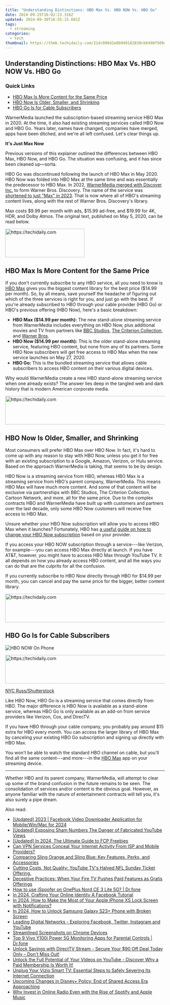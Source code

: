 ```yaml
---
title: "Understanding Distinctions: HBO Max Vs. HBO NOW Vs. HBO Go"
date: 2024-09-25T16:02:23.316Z
updated: 2024-09-30T16:55:15.601Z
tags:
  - streaming
categories:
  - tech
thumbnail: https://thmb.techidaily.com/21dc09642e8b9d9182830cb6498f509afd60ef4fb9e6e678414f0bc441ff1b6a.jpg
---
```


## Understanding Distinctions: HBO Max Vs. HBO NOW Vs. HBO Go

### Quick Links

* [HBO Max Is More Content for the Same Price](https://screen-video-capture.techidaily.com/new-2024-approved-dive-into-iphones-audio-memos-made-simple/)
* [HBO Now Is Older, Smaller, and Shrinking](https://fake-location.techidaily.com/how-to-stop-google-chrome-from-tracking-your-location-on-itel-a60s-drfone-by-drfone-virtual-android/)
* [HBO Go Is for Cable Subscribers](https://article-tips.techidaily.com/creative-vanguard-collection-free-3d-text-psds-classics-for-2024/)

 WarnerMedia launched the subscription-based streaming service HBO Max in 2020\. At the time, it also had existing streaming services called HBO Now and HBO Go. Years later, names have changed, companies have merged, apps have been ditched, and we're all left confused. Let's clear things up.

**It's Just Max Now** 

 Previous versions of this explainer outlined the differences between HBO Max, HBO Now, and HBO Go. The situation was confusing, and it has since been cleaned up—sorta.

 HBO Go was discontinued following the launch of HBO Max in May 2020\. HBO Now was folded into HBO Max at the same time and was essentially the predecessor to HBO Max. In 2022, [WarnerMedia merged with Discover Inc.](https://review-topics.techidaily.com/in-2024-fixing-foneazy-mockgo-not-working-on-vivo-s18e-drfone-by-drfone-virtual-android/) to form Warner Bros. Discovery. The name of the service was [shortened to just "Max" in 2023](https://smart-video-creator.techidaily.com/splice-video-editor-mac-version-download-and-install-today/). That is now where all of HBO's streaming content lives, along with the rest of Warner Bros. Discovery's library.

 Max costs $9.99 per month with ads, $15.99 ad-free, and $19.99 for 4K, HDR, and Dolby Atmos. The original text, published on May 5, 2020, can be read below.

<!-- affiliate ads begin -->
<a href="https://25home.pxf.io/c/5597632/2148633/16836" target="_top" id="2148633">
  <img src="//a.impactradius-go.com/display-ad/16836-2148633" border="0" alt="https://techidaily.com" width="250" height="90"/>
</a>
<img height="0" width="0" src="https://25home.pxf.io/i/5597632/2148633/16836" style="position:absolute;visibility:hidden;" border="0" />
<!-- affiliate ads end -->

##  HBO Max Is More Content for the Same Price

 If you don't currently subscribe to any HBO service, all you need to know is [HBO Max](https://track.flexlinkspro.com/g.ashx?foid=156085.101105873.1011126497&trid=1088663.218054&foc=16&fot=9999&fos=5&fobs=maxvsgovsnow) gives you the biggest content library for the best price ($14.99 per month). So, by all means, save yourself the headache of figuring out which of the three services is right for you, and just go with the best. If you're already subscribed to HBO through your cable provider (HBO Go) or HBO's previous offering (HBO Now), here's a basic breakdown:

* **HBO Max** **($14.99 per month):** The new stand-alone streaming service from WarnerMedia includes everything on HBO Now, plus additional movies and TV from partners like [BBC Studios](https://www.bbcstudios.com/), [The Criterion Collection](https://www.criterion.com/), and [Warner Bros](https://www.warnerbros.com/).
* **HBO Now ($14.99 per month):** This is the older stand-alone streaming service, featuring HBO content, but none from any of its partners. Some HBO Now subscribers will get free access to HBO Max when the new service launches on May 27, 2020.
* **HBO Go:** This is the bundled streaming service that allows cable subscribers to access HBO content on their various digital devices.

 Why would WarnerMedia create a new HBO stand-alone streaming service when one already exists? The answer lies deep in the tangled web and dark history that is modern American corporate media.

<!-- affiliate ads begin -->
<a href="https://review-au.sjv.io/c/5597632/2135315/14409" target="_top" id="2135315">
  <img src="//a.impactradius-go.com/display-ad/14409-2135315" border="0" alt="https://techidaily.com" width="728" height="90"/>
</a>
<img height="0" width="0" src="https://review-au.sjv.io/i/5597632/2135315/14409" style="position:absolute;visibility:hidden;" border="0" />
<!-- affiliate ads end -->

##  HBO Now Is Older, Smaller, and Shrinking

 Most consumers will prefer HBO Max over HBO Now. In fact, it's hard to come up with any reason to stay with HBO Now, unless you get it for free with an existing subscription to a Google, Amazon, Verizon, or Hulu service. Based on the approach WarnerMedia is taking, that seems to be by design.

 HBO Now is a streaming service from HBO, whereas HBO Max is a streaming service from HBO's parent company, WarnerMedia. This means HBO Max will have much more content. And some of that content will be exclusive via partnerships with BBC Studios, The Criterion Collection, Cartoon Network, and more, all for the same price. Due to the complex contracts HBO and WarnerMedia have built up with customers and partners over the last decade, only some HBO Now customers will receive free access to HBO Max.

 Unsure whether your HBO Now subscription will allow you to access HBO Max when it launches? Fortunately, HBO has [a useful guide on how to change your HBO Now subscription](https://help.hbonow.com/Answer/Detail/135#subscription-provider) based on your provider.

 If you access your HBO NOW subscription through a service---like Verizon, for example---you can access HBO Max directly at launch. If you have AT&T, however, you might have to access HBO Max through YouTube TV. It all depends on how you already access HBO content, and all the ways you can do that are the culprits for all the confusion.

 If you currently subscribe to HBO Now directly through HBO for $14.99 per month, you can cancel and pay the same price for the bigger, better content library.

<!-- affiliate ads begin -->
<a href="https://appsumo.8odi.net/c/5597632/2037346/7443" target="_top" id="2037346">
  <img src="//a.impactradius-go.com/display-ad/7443-2037346" border="0" alt="https://techidaily.com" width="728" height="90"/>
</a>
<img height="0" width="0" src="https://appsumo.8odi.net/i/5597632/2037346/7443" style="position:absolute;visibility:hidden;" border="0" />
<!-- affiliate ads end -->

##  HBO Go Is for Cable Subscribers

![HBO NOW On Phone](https://static1.howtogeekimages.com/wordpress/wp-content/uploads/2020/04/image-1.jpg) 

<!-- affiliate ads begin -->
<a href="https://aligracehair.sjv.io/c/5597632/2006946/19272" target="_top" id="2006946">
  <img src="//a.impactradius-go.com/display-ad/19272-2006946" border="0" alt="https://techidaily.com" width="728" height="90"/>
</a>
<img height="0" width="0" src="https://aligracehair.sjv.io/i/5597632/2006946/19272" style="position:absolute;visibility:hidden;" border="0" />
<!-- affiliate ads end -->

[NYC Russ/Shutterstock](https://www.shutterstock.com/image-photo/smartphone-showing-hbo-now-application-logo-1447175852)

 Like HBO Now, HBO Go is a streaming service that comes directly from HBO. The major difference is HBO Now is available as a stand-alone service, whereas HBO Go is only available as an add-on from service providers like Verizon, Cox, and DirecTV.

 If you have HBO through your cable company, you probably pay around $15 extra for HBO every month. You can access the larger library of HBO Max by canceling your existing HBO Go subscription and signing up directly with HBO Max.

 You won't be able to watch the standard HBO channel on cable, but you'll find all the same content---and more---in the [HBO Max](https://track.flexlinkspro.com/g.ashx?foid=156085.101105873.1011126497&trid=1088663.218054&foc=16&fot=9999&fos=5&fobs=maxvsgovsnow) app on your streaming device.

---

 Whether HBO and its parent company, WarnerMedia, will attempt to clear up some of the brand confusion in the future remains to be seen. The consolidation of services and/or content is the obvious goal. However, as anyone familiar with the nature of entertainment contracts will tell you, it's also surely a pipe dream.

<ins class="adsbygoogle"
     style="display:block"
     data-ad-format="autorelaxed"
     data-ad-client="ca-pub-7571918770474297"
     data-ad-slot="1223367746"></ins>

<ins class="adsbygoogle"
     style="display:block"
     data-ad-client="ca-pub-7571918770474297"
     data-ad-slot="8358498916"
     data-ad-format="auto"
     data-full-width-responsive="true"></ins>

<span class="atpl-alsoreadstyle">Also read:</span>
<div><ul>
<li><a href="https://facebook-video-content.techidaily.com/updated-2023-facebook-video-downloader-application-for-mobilewinmac-for-2024/"><u>[Updated] 2023 | Facebook Video Downloader Application for Mobile/Win/Mac for 2024</u></a></li>
<li><a href="https://facebook-record-videos.techidaily.com/updated-exposing-sham-numbers-the-danger-of-fabricated-youtube-views/"><u>[Updated] Exposing Sham Numbers The Danger of Fabricated YouTube Views</u></a></li>
<li><a href="https://fox-links.techidaily.com/updated-in-2024-the-ultimate-guide-to-fcp-freebies/"><u>[Updated] In 2024, The Ultimate Guide to FCP Freebies</u></a></li>
<li><a href="https://media-tips.techidaily.com/can-vpn-services-conceal-your-internet-activity-from-isp-and-mobile-providers/"><u>Can VPN Services Conceal Your Internet Activity From ISP and Mobile Providers?</u></a></li>
<li><a href="https://media-tips.techidaily.com/comparing-sling-orange-and-sling-blue-key-features-perks-and-accessories/"><u>Comparing Sling Orange and Sling Blue: Key Features, Perks, and Accessories</u></a></li>
<li><a href="https://media-tips.techidaily.com/cutting-costs-not-quality-youtube-tvs-halved-nfl-sunday-ticket-offering/"><u>Cutting Costs, Not Quality: YouTube TV's Halved NFL Sunday Ticket Offering.</u></a></li>
<li><a href="https://media-tips.techidaily.com/deceptive-practices-when-your-fire-tv-pushes-paid-features-as-gratis-offerings/"><u>Deceptive Practices: When Your Fire TV Pushes Paid Features as Gratis Offerings</u></a></li>
<li><a href="https://android-pokemon-go.techidaily.com/how-to-use-ispoofer-on-oneplus-nord-ce-3-lite-5g-drfone-by-drfone-virtual-android/"><u>How to use iSpoofer on OnePlus Nord CE 3 Lite 5G? | Dr.fone</u></a></li>
<li><a href="https://facebook-videos.techidaily.com/in-2024-crafting-your-online-identity-a-facebook-tutorial/"><u>In 2024, Crafting Your Online Identity A Facebook Tutorial</u></a></li>
<li><a href="https://ios-unlock.techidaily.com/in-2024-how-to-make-the-most-of-your-apple-iphone-xs-lock-screen-with-notifications-by-drfone-ios/"><u>In 2024, How to Make the Most of Your Apple iPhone XS Lock Screen with Notifications?</u></a></li>
<li><a href="https://android-unlock.techidaily.com/in-2024-how-to-unlock-samsung-galaxy-s23plus-phone-with-broken-screen-by-drfone-android/"><u>In 2024, How to Unlock Samsung Galaxy S23+ Phone with Broken Screen</u></a></li>
<li><a href="https://win-forum.techidaily.com/leading-digital-networks-exploring-facebook-twitter-instagram-and-youtube/"><u>Leading Digital Networks - Exploring Facebook, Twitter, Instagram and YouTube</u></a></li>
<li><a href="https://on-screen-recording.techidaily.com/streamlined-screenshots-on-chrome-devices/"><u>Streamlined Screenshots on Chrome Devices</u></a></li>
<li><a href="https://android-location-track.techidaily.com/top-9-vivo-y100i-power-5g-monitoring-apps-for-parental-controls-drfone-by-drfone-virtual-android/"><u>Top 9 Vivo Y100i Power 5G Monitoring Apps for Parental Controls | Dr.fone</u></a></li>
<li><a href="https://media-tips.techidaily.com/unlock-savings-with-directtv-stream-secure-your-90-off-deal-today-only-dont-miss-out/"><u>Unlock Savings with DirectTV Stream - Secure Your $90 Off Deal Today Only – Don't Miss Out!</u></a></li>
<li><a href="https://media-tips.techidaily.com/unlock-the-full-potential-of-your-videos-on-youtube-discover-why-a-paid-membership-is-worth-it/"><u>Unlock the Full Potential of Your Videos on YouTube - Discover Why a Paid Membership Is Worth It!</u></a></li>
<li><a href="https://media-tips.techidaily.com/unplug-your-vizio-smart-tv-essential-steps-to-safely-severing-its-internet-connection/"><u>Unplug Your Vizio Smart TV: Essential Steps to Safely Severing Its Internet Connection</u></a></li>
<li><a href="https://media-tips.techidaily.com/upcoming-changes-in-disneyplus-policy-end-of-shared-access-era-approaching/"><u>Upcoming Changes in Disney+ Policy: End of Shared Access Era Approaching</u></a></li>
<li><a href="https://media-tips.techidaily.com/why-invest-in-online-radio-even-with-the-rise-of-spotify-and-apple-music/"><u>Why Invest in Online Radio Even with the Rise of Spotify and Apple Music</u></a></li>
</ul></div>

